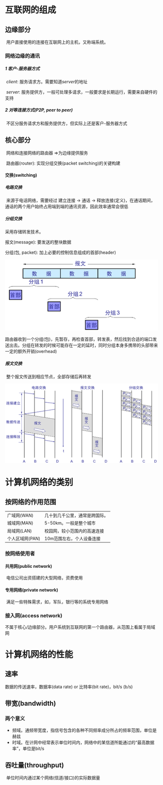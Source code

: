 # 互联网的组成

## 边缘部分

​	用户直接使用的连接在互联网上的主机，又称端系统。

### 网络边缘的通讯

##### 1 客户-服务器方式

​	*client*: 服务请求方。需要知道*server*的地址

​	*server*: 服务提供方，一般可处理多请求，一般要求是长期运行，需要来自硬件的支持

##### 2 对等连接方式(P2P, peer to peer)

​	不区分服务请求方和服务提供方，但实际上还是客户-服务器方式



## 核心部分

​	网络和连接网络的路由器 =>为边缘提供服务

​	路由器(router): 实现分组交换(packet switching)的关键构建

#### 交换(switching)

##### 电路交换

​	来源于电话网络，需要经过 建立连接 -> 通话 -> 释放连接(定义)，在通话期间，通话的两个用户始终占用端到端的通讯资源，因此效率通常会很低

##### 分组交换

采用存储转发技术。

报文(message): 要发送的整块数据

分组(包, packet): 加上必要的控制信息组成的首部(header)

<img src="Untitled.assets/1568769242890.png" alt="1568769242890" style="zoom:67%;" />

路由器收到一个分组(包)，先暂存，再检查首部，转发表，然后找到合适的端口发送出去。分组在转发的时候可能存在一定的延时，同时分组本身多携带的头部带来一定的额外开销(overhead)

##### 报文交换

​	整个报文传送到相应节点，全部存储后再转发

![1568769546070](Untitled.assets/1568769546070.png)

# 计算机网络的类别

## 按网络的作用范围

|                 |                                |
| --------------- | ------------------------------ |
| 广域网(WAN)     | 几十到几千公里，通常是跨国际。 |
| 城域网(MAN)     | 5-50km。一般是整个城市         |
| 局域网(LAN)     | 校园网，较小范围内的高速连接   |
| 个人区域网(PAN) | 10m范围左右，个人设备连接      |

### 按网络使用者

#### 共用网(public network)

​	电信公司出资搭建的大型网络，资费使用

#### 专用网络(private network)

​	满足一些特殊需求，如，军队，银行等的系统专用网络

### 接入网(access network)

​	不属于核心/边缘部分。用户系统到互联网的第一个路由器，从范围上看属于局域网

# 计算机网络的性能

## 速率

数据的传送速率，数据率(data rate) or 比特率(bit rate)，bit/s (b/s)

## 带宽(bandwidth)

### 两个意义

- 频域。通频带宽度，指信号包含的各种不同频率成分所占的频率范围，单位是赫兹
- 时域。在计网中经常表示单位时间内，网络中的某信道所能通过的“最高数据率”，单位是bit/s

## 吞吐量(throughput)

​	单位时间内通过某个网络(信道/接口)的实际数据量
